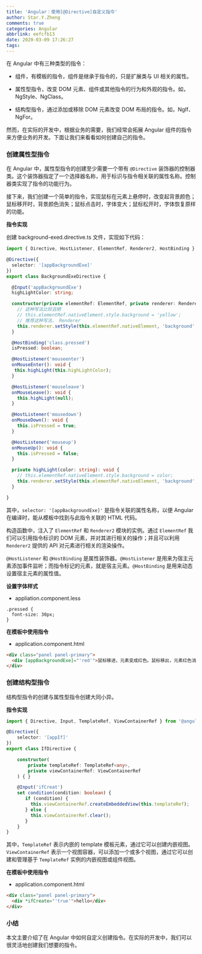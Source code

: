 ```yaml
---
title: 'Angular：使用[@Directive]自定义指令'
author: Star.Y.Zheng
comments: true
categories: Angular
abbrlink: eefcfb13
date: 2020-03-09 17:26:27
tags:
---
```


在 Angular 中有三种类型的指令：

- 组件，有模板的指令，组件是继承于指令的，只是扩展类与 UI 相关的属性。

- 属性型指令，改变 DOM 元素、组件或其他指令的行为和外观的指令。如，NgStyle、NgClass。

- 结构型指令，通过添加或移除 DOM 元素改变 DOM 布局的指令。如，NgIf、NgFor。

然而，在实际的开发中，根据业务的需要，我们经常会拓展 Angular 组件的指令来方便业务的开发。下面让我们来看看如何创建自己的指令。

<!-- more -->

### 创建属性型指令

在 Angular 中，属性型指令的创建至少需要一个带有 `@Directive` 装饰器的控制器类。这个装饰器指定了一个选择器名称，用于标识与指令相关联的属性名称。控制器类实现了指令的功能行为。

接下来，我们创建一个简单的指令，实现鼠标在元素上悬停时，改变起背景颜色；鼠标移开时，背景颜色消失；鼠标点击时，字体变大；鼠标松开时，字体恢复原样的功能。

**指令实现**

创建 background-exed.directive.ts 文件，实现如下代码：

```ts
import { Directive, HostListener, ElementRef, Renderer2, HostBinding } from '@angular/core';

@Directive({
  selector: '[appBackgroundExe]'
})
export class BackgroundExeDirective {

  @Input('appBackgroundExe')
  highLightColor: string;

  constructor(private elementRef: ElementRef, private renderer: Renderer2) {
    // 这种写法比较丑陋
    // this.elementRef.nativeElement.style.background = 'yellow';
    // 推荐这种写法， Renderer
    this.renderer.setStyle(this.elementRef.nativeElement, 'background', 'yellow');
  }

  @HostBinding('class.pressed')
  isPressed: boolean;

  @HostListener('mouseenter')
  onMouseEnter(): void {
   this.highLight(this.highLightColor);
  }

  @HostListener('mouseleave')
  onMouseLeave(): void {
    this.highLight(null);
  }

  @HostListener('mousedown')
  onMouseDown(): void {
    this.isPressed = true;
  }

  @HostListener('mouseup')
  onMouseUp(): void {
    this.isPressed = false;
  }

  private highLight(color: string): void {
    // this.elementRef.nativeElement.style.background = color;
    this.renderer.setStyle(this.elementRef.nativeElement, 'background', color);
  }

}
```
其中，`selector: '[appBackgroundExe]'` 是指令关联的属性名称，以便 Angular 在编译时，能从模板中找到与此指令关联的 HTML 代码。  

构造函数中，注入了 `ElementRef` 和 `Renderer2` 模块的实例。通过 `ElementRef` 我们可以引用指令标识的 DOM 元素，并对其进行相关的操作；并且可以利用 `Renderer2` 提供的 API 对元素进行相关的渲染操作。  

`@HostListener` 和 `@HostBinding` 是属性装饰器。`@HostListener` 是用来为宿主元素添加事件监听；而指令标记的元素，就是宿主元素。`@HostBinding` 是用来动态设置宿主元素的属性值。

**设置字体样式**

- appliation.component.less

```less
.pressed {
  font-size: 30px;
}
```

**在模板中使用指令**

- application.component.html

```html
<div class="panel panel-primary">
  <div [appBackgroundExe]="'red'">鼠标移进，元素变成红色。鼠标移出，元素红色消失</div>
</div>
```

### 创建结构型指令

结构型指令的创建与属性型指令创建大同小异。

**指令实现**

```ts
import { Directive, Input, TemplateRef, ViewContainerRef } from '@angular/core';

@Directive({
    selector: '[appIf]'
})
export class IfDirective {

    constructor(
        private templateRef: TemplateRef<any>,
        private viewContainerRef: ViewContainerRef
    ) { }

    @Input('ifCreat') 
    set condition(condition: boolean) {
       if (condition) {
         this.viewContainerRef.createEmbeddedView(this.templateRef);
       } else {
         this.viewContainerRef.clear();
       }
    }
}
```

其中，`TemplateRef` 表示内嵌的 template 模板元素，通过它可以创建内嵌视图。`ViewContainerRef` 表示一个视图容器，可以添加一个或多个视图，通过它可以创建和管理基于 `TemplateRef` 实例的内嵌视图或组件视图。

**在模板中使用指令**

- application.component.html

```html
<div class="panel panel-primary">
  <div *ifCreate="'true'">hello</div>
</div>
```

### 小结

本文主要介绍了在 Angular 中如何自定义创建指令。在实际的开发中，我们可以很灵活地创建我们想要的指令。

